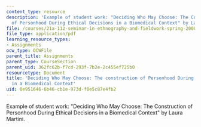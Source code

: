 ```yaml
---
content_type: resource
description: 'Example of student work: "Deciding Who May Choose: The Construction
  of Personhood During Ethical Decisions in a Biomedical Context" by Laura Martini.'
file: /courses/21a-112-seminar-in-ethnography-and-fieldwork-spring-2008/0e9516466b46cb1e973df0e5c87e4fb2_martini.pdf
file_type: application/pdf
learning_resource_types:
- Assignments
ocw_type: OCWFile
parent_title: Assignments
parent_type: CourseSection
parent_uid: 362fc62b-f7cd-293f-7b2e-2c455ef725b0
resourcetype: Document
title: 'Deciding Who May Choose: The construction of Personhood During Ethical Decisions
  in a Biomedical Context'
uid: 0e951646-6b46-cb1e-973d-f0e5c87e4fb2
---
```

Example of student work: "Deciding Who May Choose: The Construction of Personhood During Ethical Decisions in a Biomedical Context" by Laura Martini.

